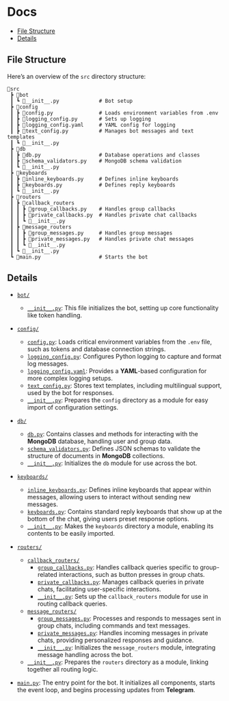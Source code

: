 # Docs
- [File Structure](#file-structure)
- [Details](#file-structure)

## File Structure
Here’s an overview of the `src` directory structure:

```plaintext
📂src
 ┣ 📂bot
 ┃ ┗ 📜__init__.py             # Bot setup
 ┣ 📂config
 ┃ ┣ 📜config.py               # Loads environment variables from .env
 ┃ ┣ 📜logging_config.py       # Sets up logging
 ┃ ┣ 📜logging_config.yaml     # YAML config for logging
 ┃ ┣ 📜text_config.py          # Manages bot messages and text templates
 ┃ ┗ 📜__init__.py             
 ┣ 📂db
 ┃ ┣ 📜db.py                   # Database operations and classes
 ┃ ┣ 📜schema_validators.py    # MongoDB schema validation
 ┃ ┗ 📜__init__.py             
 ┣ 📂keyboards
 ┃ ┣ 📜inline_keyboards.py     # Defines inline keyboards
 ┃ ┣ 📜keyboards.py            # Defines reply keyboards
 ┃ ┗ 📜__init__.py             
 ┣ 📂routers
 ┃ ┣ 📂callback_routers
 ┃ ┃ ┣ 📜group_callbacks.py    # Handles group callbacks
 ┃ ┃ ┣ 📜private_callbacks.py  # Handles private chat callbacks
 ┃ ┃ ┗ 📜__init__.py           
 ┃ ┣ 📂message_routers
 ┃ ┃ ┣ 📜group_messages.py     # Handles group messages
 ┃ ┃ ┣ 📜private_messages.py   # Handles private chat messages
 ┃ ┃ ┗ 📜__init__.py           
 ┃ ┗ 📜__init__.py             
 ┗ 📜main.py                   # Starts the bot
```

## Details

- [`bot/`](./bot/)
  - [`__init__.py`](./bot/__init__.py): This file initializes the bot, setting up core functionality like token handling.

- [`config/`](./config/)
  - [`config.py`](./config/config.py): Loads critical environment variables from the `.env` file, such as tokens and database connection strings.
  - [`logging_config.py`](./config/logging_config.py): Configures Python logging to capture and format log messages.
  - [`logging_config.yaml`](./config/logging_config.yaml): Provides a **YAML**-based configuration for more complex logging setups.
  - [`text_config.py`](./config/text_config.py): Stores text templates, including multilingual support, used by the bot for responses.
  - [`__init__.py`](./config/__init__.py): Prepares the `config` directory as a module for easy import of configuration settings.

- [`db/`](./db/)
  - [`db.py`](./db/db.py): Contains classes and methods for interacting with the **MongoDB** database, handling user and group data.
  - [`schema_validators.py`](./db/schema_validators.py): Defines JSON schemas to validate the structure of documents in **MongoDB** collections.
  - [`__init__.py`](./db/__init__.py): Initializes the `db` module for use across the bot.

- [`keyboards/`](./keyboards/)
  - [`inline_keyboards.py`](./keyboards/inline_keyboards.py): Defines inline keyboards that appear within messages, allowing users to interact without sending new messages.
  - [`keyboards.py`](./keyboards/keyboards.py): Contains standard reply keyboards that show up at the bottom of the chat, giving users preset response options.
  - [`__init__.py`](./keyboards/__init__.py): Makes the `keyboards` directory a module, enabling its contents to be easily imported.

- [`routers/`](./routers/)
  - [`callback_routers/`](./routers/callback_routers/)
    - [`group_callbacks.py`](./routers/callback_routers/group_callbacks.py): Handles callback queries specific to group-related interactions, such as button presses in group chats.
    - [`private_callbacks.py`](./routers/callback_routers/private_callbacks.py): Manages callback queries in private chats, facilitating user-specific interactions.
    - [`__init__.py`](./routers/callback_routers/__init__.py): Sets up the `callback_routers` module for use in routing callback queries.
  - [`message_routers/`](./routers/message_routers/)
    - [`group_messages.py`](./routers/message_routers/group_messages.py): Processes and responds to messages sent in group chats, including commands and text messages.
    - [`private_messages.py`](./routers/message_routers/private_messages.py): Handles incoming messages in private chats, providing personalized responses and guidance.
    - [`__init__.py`](./routers/message_routers/__init__.py): Initializes the `message_routers` module, integrating message handling across the bot.
  - [`__init__.py`](./routers/__init__.py): Prepares the `routers` directory as a module, linking together all routing logic.

- [`main.py`](./main.py): The entry point for the bot. It initializes all components, starts the event loop, and begins processing updates from **Telegram**.